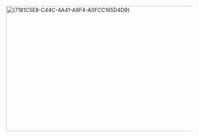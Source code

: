 <img width="600" height="339" alt="{7181C5E8-C44C-4A41-A9F4-A0FCC165D4D9}" src="https://github.com/user-attachments/assets/950b59a5-e241-439e-925e-b2bd240390ad" />

